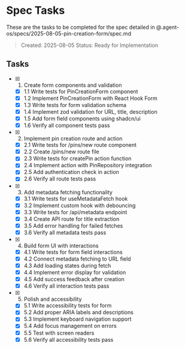 # Spec Tasks

These are the tasks to be completed for the spec detailed in @.agent-os/specs/2025-08-05-pin-creation-form/spec.md

> Created: 2025-08-05
> Status: Ready for Implementation

## Tasks

- [x] 1. Create form components and validation
  - [x] 1.1 Write tests for PinCreationForm component
  - [x] 1.2 Implement PinCreationForm with React Hook Form
  - [x] 1.3 Write tests for form validation schema
  - [x] 1.4 Implement zod validation for URL, title, description
  - [x] 1.5 Add form field components using shadcn/ui
  - [x] 1.6 Verify all component tests pass

- [x] 2. Implement pin creation route and action
  - [x] 2.1 Write tests for /pins/new route component
  - [x] 2.2 Create /pins/new route file
  - [x] 2.3 Write tests for createPin action function
  - [x] 2.4 Implement action with PinRepository integration
  - [x] 2.5 Add authentication check in action
  - [x] 2.6 Verify all route tests pass

- [x] 3. Add metadata fetching functionality
  - [x] 3.1 Write tests for useMetadataFetch hook
  - [x] 3.2 Implement custom hook with debouncing
  - [x] 3.3 Write tests for /api/metadata endpoint
  - [x] 3.4 Create API route for title extraction
  - [x] 3.5 Add error handling for failed fetches
  - [x] 3.6 Verify all metadata tests pass

- [x] 4. Build form UI with interactions
  - [x] 4.1 Write tests for form field interactions
  - [x] 4.2 Connect metadata fetching to URL field
  - [x] 4.3 Add loading states during fetch
  - [x] 4.4 Implement error display for validation
  - [x] 4.5 Add success feedback after creation
  - [x] 4.6 Verify all interaction tests pass

- [x] 5. Polish and accessibility
  - [x] 5.1 Write accessibility tests for form
  - [x] 5.2 Add proper ARIA labels and descriptions
  - [x] 5.3 Implement keyboard navigation support
  - [x] 5.4 Add focus management on errors
  - [x] 5.5 Test with screen readers
  - [x] 5.6 Verify all accessibility tests pass